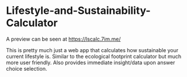 # Lifestyle-and-Sustainability-Calculator
A preview can be seen at https://lscalc.7im.me/

This is pretty much just a web app that calculates how sustainable your current lifestyle is. Similar to the ecological footprint calculator but much more user friendly. Also provides immediate insight/data upon answer choice selection. 
